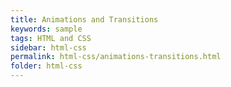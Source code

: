 ```yaml
---
title: Animations and Transitions
keywords: sample
tags: HTML and CSS
sidebar: html-css
permalink: html-css/animations-transitions.html
folder: html-css
---
```


